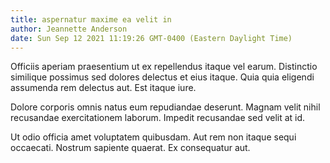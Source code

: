 ```yaml
---
title: aspernatur maxime ea velit in
author: Jeannette Anderson
date: Sun Sep 12 2021 11:19:26 GMT-0400 (Eastern Daylight Time)
---
```

Officiis aperiam praesentium ut ex repellendus itaque vel earum. Distinctio similique possimus sed dolores delectus et eius itaque. Quia quia eligendi assumenda rem delectus aut. Est itaque iure.

 Dolore corporis omnis natus eum repudiandae deserunt. Magnam velit nihil recusandae exercitationem laborum. Impedit recusandae sed velit at id.

 Ut odio officia amet voluptatem quibusdam. Aut rem non itaque sequi occaecati. Nostrum sapiente quaerat. Ex consequatur aut.